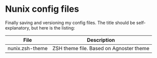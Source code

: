# Nunix config files

Finally saving and versioning my config files.
The title should be self-explanatory, but here is the listing:

File | Description
--- | ---
nunix.zsh-theme | ZSH theme file. Based on Agnoster theme

